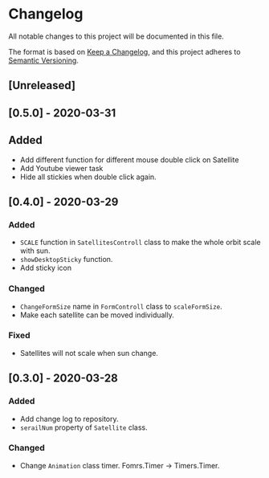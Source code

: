 # Changelog
All notable changes to this project will be documented in this file.

The format is based on [Keep a Changelog](https://keepachangelog.com/en/1.0.0/),
and this project adheres to [Semantic Versioning](https://semver.org/spec/v2.0.0.html).

## [Unreleased]

## [0.5.0] - 2020-03-31
## Added
- Add different function for different mouse double click on Satellite
- Add Youtube viewer task
- Hide all stickies when double click again.

## [0.4.0] - 2020-03-29
### Added
- ```SCALE``` function in ```SatellitesControll``` class to make the whole orbit scale with sun.
- ```showDesktopSticky``` function.
- Add sticky icon

### Changed
- ```ChangeFormSize``` name in ```FormControll``` class to ```scaleFormSize```.
- Make each satellite can be moved individually.

### Fixed
- Satellites will not scale when sun change.


## [0.3.0] - 2020-03-28
### Added
- Add change log to repository.
- ```serailNum``` property of ```Satellite``` class.

### Changed
- Change ```Animation``` class timer. Fomrs.Timer -> Timers.Timer.